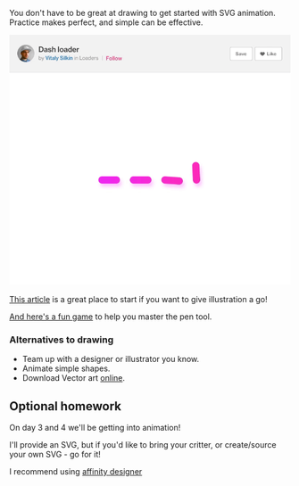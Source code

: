 You don't have to be great at drawing to get started with SVG animation. Practice makes perfect, and simple can be effective.

![simple loader](/_media/loader.gif)

[This article](https://www.smashingmagazine.com/2018/07/flat-vector-illustration-affinity-designer/#top) is a great place to start if you want to give illustration a go!

[And here's a fun game](https://bezier.method.ac/) to help you master the pen tool.

### Alternatives to drawing

- Team up with a designer or illustrator you know.
- Animate simple shapes.
- Download Vector art [online](https://www.freepik.com/).

## Optional homework

On day 3 and 4 we'll be getting into animation!

I'll provide an SVG, but if you'd like to bring your critter, or create/source your own SVG - go for it!

I recommend using [affinity designer](https://affinity.serif.com/en-us/designer/)
